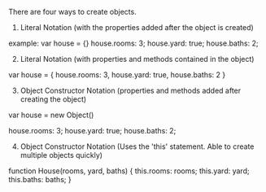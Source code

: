 There are four ways to create objects.

1. Literal Notation (with the properties added after the object is created)

example:
var house = {}
house.rooms: 3;
house.yard: true;
house.baths: 2;


2. Literal Notation (with properties and methods contained in the object)

var house = {
    house.rooms: 3,
    house.yard: true,
    house.baths: 2
}

3. Object Constructor Notation (properties and methods added after creating the object)

var house = new Object()

house.rooms: 3;
house.yard: true;
house.baths: 2;

4. Object Constructor Notation  (Uses the 'this' statement. Able to create multiple objects quickly)

function House(rooms, yard, baths) {
    this.rooms: rooms;
    this.yard: yard;
    this.baths: baths;
}